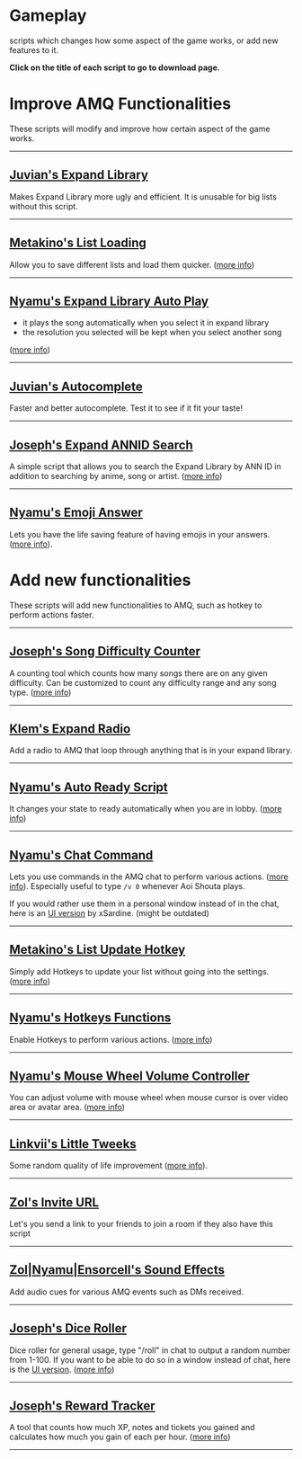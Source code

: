 # **Gameplay**

scripts which changes how some aspect of the game works, or add new features to it.

**Click on the title of each script to go to download page.**

# **Improve AMQ Functionalities**

These scripts will modify and improve how certain aspect of the game works.

---

## [Juvian's Expand Library](https://github.com/amq-script-project/AMQ-Scripts/raw/master/gameplay/amqExpandLibrary.user.js)

Makes Expand Library more ugly and efficient. It is unusable for big lists without this script.

---

## [Metakino's List Loading](https://github.com/Metakino/AMQ-MetakinoScript/raw/master/AMQ%20List%20Saving%20%26%20Quick%20Load.user.js)

Allow you to save different lists and load them quicker. ([more info](https://github.com/Metakino/AMQ-MetakinoScript#ver-12---stable-no-bug-reported-yet))

---

## [Nyamu's Expand Library Auto Play](https://github.com/nyamu-amq/amq_scripts/raw/master/amqExpandLibraryAutoplay.user.js)

- it plays the song automatically when you select it in expand library
- the resolution you selected will be kept when you select another song

([more info](https://github.com/nyamu-amq/amq_scripts#amqexpandlibraryautoplayuserjs))

---

## [Juvian's Autocomplete](https://github.com/amq-script-project/AMQ-Scripts/raw/master/gameplay/amqAutocomplete.user.js)

Faster and better autocomplete. Test it to see if it fit your taste!

---

## [Joseph's Expand ANNID Search](https://github.com/TheJoseph98/AMQ-Scripts/raw/master/amqExpandSearchANNID.user.js)

A simple script that allows you to search the Expand Library by ANN ID in addition to searching by anime, song or artist. ([more info](https://github.com/TheJoseph98/AMQ-Scripts#expand-library-search-by-ann-id-amqsearchexpandanniduserjs))

---

## [Nyamu's Emoji Answer](https://github.com/nyamu-amq/amq_scripts/raw/master/amqEmojiAnswer.user.js)

Lets you have the life saving feature of having emojis in your answers. ([more info](https://github.com/nyamu-amq/amq_scripts#amqemojianswerjs)).

# **Add new functionalities**

These scripts will add new functionalities to AMQ, such as hotkey to perform actions faster.

---

## [Joseph's Song Difficulty Counter](https://github.com/TheJoseph98/AMQ-Scripts/raw/master/amqSongDifficultyCounter.user.js)

A counting tool which counts how many songs there are on any given difficulty. Can be customized to count any difficulty range and any song type. ([more info](https://github.com/TheJoseph98/AMQ-Scripts#song-difficulty-counter-amqsongdifficultycounteruserjs))

---

## [Klem's Expand Radio](https://github.com/Klemkinis/AMQ-Expand-Library-Radio/raw/main/Expand%20Library%20Radio.user.js)

Add a radio to AMQ that loop through anything that is in your expand library.

---

## [Nyamu's Auto Ready Script](https://github.com/nyamu-amq/amq_scripts/raw/master/amqAutoReady.user.js)

It changes your state to ready automatically when you are in lobby.
 ([more info](https://github.com/nyamu-amq/amq_scripts#amqautoreadyuserjs))

---

## [Nyamu's Chat Command](https://github.com/nyamu-amq/amq_scripts/raw/master/amqChatCommands.user.js)

Lets you use commands in the AMQ chat to perform various actions. ([more info](https://github.com/nyamu-amq/amq_scripts#amqchatcommandsuserjs)). Especially useful to type `/v 0` whenever Aoi Shouta plays.

If you would rather use them in a personal window instead of in the chat, here is an [UI version](https://github.com/xSardine/AMQ-Stuff/raw/main/NyamuCommandWindow/Nyamu_Command_Window.user.js) by xSardine. (might be outdated)

---

## [Metakino's List Update Hotkey](https://github.com/Metakino/AMQ-MetakinoScript/raw/master/AMQ%20Updatehotkey.user.js)

Simply add Hotkeys to update your list without going into the settings.
 ([more info](https://github.com/Metakino/AMQ-MetakinoScript#update-hotkey))

---

## [Nyamu's Hotkeys Functions](https://github.com/nyamu-amq/amq_scripts/raw/master/amqHotkeyFunctions.user.js)

Enable Hotkeys to perform various actions. ([more info](https://github.com/nyamu-amq/amq_scripts#amqhotkeyfunctionsuserjs))

---

## [Nyamu's Mouse Wheel Volume Controller](https://github.com/nyamu-amq/amq_scripts/raw/master/amqMousewheelVolumeControl.user.js)

You can adjust volume with mouse wheel when mouse cursor is over video area or avatar area.
 ([more info](https://github.com/nyamu-amq/amq_scripts#amqmousewheelvolumecontroluserjs))

---

## [Linkvii's Little Tweeks](https://github.com/linkviii/amqTweek/blob/master/viii_amq.js)

Some random quality of life improvement ([more info](https://github.com/linkviii/amqTweek#amqtweek)).

---

## [Zol's Invite URL](https://github.com/amq-script-project/AMQ-Scripts/raw/master/gameplay/amqInviteURL.user.js)

Let's you send a link to your friends to join a room if they also have this script

---

## [Zol|Nyamu|Ensorcell's Sound Effects](https://github.com/Zolhungaj/amq-scripts/raw/master/notificationSounds.user.js)

Add audio cues for various AMQ events such as DMs received.

---

## [Joseph's Dice Roller](https://github.com/TheJoseph98/AMQ-Scripts/raw/master/amqDiceRoller.user.js)

Dice roller for general usage, type "/roll" in chat to output a random number from 1-100. If you want to be able to do so in a window instead of chat, here is the [UI version](https://github.com/TheJoseph98/AMQ-Scripts/raw/master/amqDiceRollerUI.user.js). ([more info](https://github.com/TheJoseph98/AMQ-Scripts#dice-roller-amqdicerolleruserjs))

---

## [Joseph's Reward Tracker](https://github.com/TheJoseph98/AMQ-Scripts/raw/master/amqRewardsTracker.user.js)

A tool that counts how much XP, notes and tickets you gained and calculates how much you gain of each per hour. ([more info](https://github.com/TheJoseph98/AMQ-Scripts#rewards-tracker-amqrewardstrackeruserjs))

---
